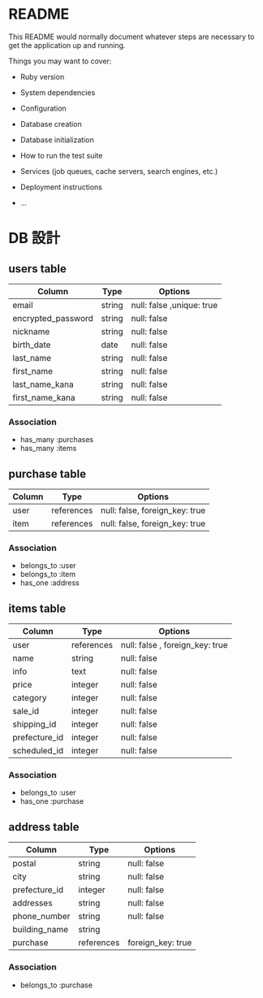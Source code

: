# README

This README would normally document whatever steps are necessary to get the
application up and running.

Things you may want to cover:

* Ruby version

* System dependencies

* Configuration

* Database creation

* Database initialization

* How to run the test suite

* Services (job queues, cache servers, search engines, etc.)

* Deployment instructions

* ...

# DB 設計

## users table

| Column             | Type                | Options                        |
|--------------------|---------------------|--------------------------------|
| email              | string              | null: false ,unique: true      |
| encrypted_password | string              | null: false                    |
| nickname           | string              | null: false                    |
| birth_date         | date                | null: false                    |
| last_name          | string              | null: false                    |
| first_name         | string              | null: false                    |
| last_name_kana     | string              | null: false                    |
| first_name_kana    | string              | null: false                    |

### Association

* has_many :purchases
* has_many :items

## purchase table

| Column                              | Type       | Options                        |
|-------------------------------------|------------|--------------------------------|
| user                                | references | null: false, foreign_key: true |
| item                                | references | null: false, foreign_key: true |


### Association

- belongs_to :user
- belongs_to :item
- has_one :address

## items table

| Column        | Type       | Options                         |
|---------------|------------|---------------------------------|
| user          | references | null: false , foreign_key: true |
| name          | string     | null: false                     |
| info          | text       | null: false                     |
| price         | integer    | null: false                     |
| category      | integer    | null: false                     |
| sale_id       | integer    | null: false                     |
| shipping_id   | integer    | null: false                     |
| prefecture_id | integer    | null: false                     |
| scheduled_id  | integer    | null: false                     |

### Association

- belongs_to :user
- has_one :purchase

## address table

| Column         | Type       | Options           |
|----------------|------------|-------------------|
| postal         | string     | null: false       |
| city           | string     | null: false       |
| prefecture_id  | integer    | null: false       |
| addresses      | string     | null: false       |
| phone_number   | string     | null: false       |
| building_name  | string     |                   |
| purchase       | references | foreign_key: true |



### Association

- belongs_to :purchase
